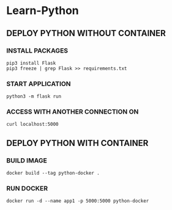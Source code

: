 # Learn-Python

## DEPLOY PYTHON WITHOUT CONTAINER
### INSTALL PACKAGES
```
pip3 install Flask
pip3 freeze | grep Flask >> requirements.txt
```
### START APPLICATION
```
python3 -m flask run
```
### ACCESS WITH ANOTHER CONNECTION ON
```
curl localhost:5000
```

## DEPLOY PYTHON WITH CONTAINER
### BUILD IMAGE
```
docker build --tag python-docker .
```
### RUN DOCKER
```
docker run -d --name app1 -p 5000:5000 python-docker
```